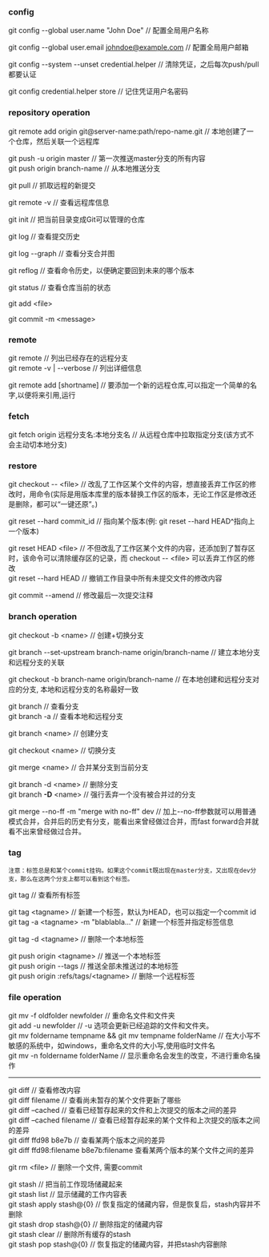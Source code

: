 ### config
git config --global user.name "John Doe" // 配置全局用户名称

git config --global user.email johndoe@example.com // 配置全局用户邮箱

git config --system --unset credential.helper // 清除凭证，之后每次push/pull都要认证

git config credential.helper store // 记住凭证用户名密码

### repository operation

git remote add origin git@server-name:path/repo-name.git // 本地创建了一个仓库，然后关联一个远程库<br/>

git push -u origin master // 第一次推送master分支的所有内容<br/>
git push origin branch-name // 从本地推送分支

git pull // 抓取远程的新提交

git remote -v // 查看远程库信息

git init // 把当前目录变成Git可以管理的仓库

git log // 查看提交历史

git log --graph // 查看分支合并图

git reflog // 查看命令历史，以便确定要回到未来的哪个版本

git status // 查看仓库当前的状态

git add \<file\>

git commit -m \<message\>

### remote

git remote // 列出已经存在的远程分支<br/>
git remote -v | --verbose // 列出详细信息

git remote add [shortname] // 要添加一个新的远程仓库,可以指定一个简单的名字,以便将来引用,运行

### fetch

git fetch origin 远程分支名:本地分支名 // 从远程仓库中拉取指定分支(该方式不会主动切本地分支)

### restore

git checkout -- \<file\> // 改乱了工作区某个文件的内容，想直接丢弃工作区的修改时，用命令(实际是用版本库里的版本替换工作区的版本，无论工作区是修改还是删除，都可以“一键还原”。)

git reset --hard commit_id // 指向某个版本(例: git reset --hard HEAD^指向上一个版本)

git reset HEAD \<file\> // 不但改乱了工作区某个文件的内容，还添加到了暂存区时，该命令可以清除缓存区的记录，而 checkout -- \<file\> 可以丢弃工作区的修改<br/>
git reset --hard HEAD // 撤销工作目录中所有未提交文件的修改内容

git commit --amend // 修改最后一次提交注释

### branch operation

git checkout -b \<name\> // 创建+切换分支

git branch --set-upstream branch-name origin/branch-name // 建立本地分支和远程分支的关联

git checkout -b branch-name origin/branch-name // 在本地创建和远程分支对应的分支, 本地和远程分支的名称最好一致

git branch // 查看分支<br/>
git branch -a // 查看本地和远程分支

git branch \<name\> // 创建分支

git checkout \<name\> // 切换分支

git merge \<name\> // 合并某分支到当前分支

git branch -d \<name\> // 删除分支<br/>
git branch **-D** \<name\> // 强行丢弃一个没有被合并过的分支

git merge --no-ff -m "merge with no-ff" dev // 加上--no-ff参数就可以用普通模式合并，合并后的历史有分支，能看出来曾经做过合并，而fast forward合并就看不出来曾经做过合并。

### tag
```
注意：标签总是和某个commit挂钩。如果这个commit既出现在master分支，又出现在dev分支，那么在这两个分支上都可以看到这个标签。
```

git tag // 查看所有标签

git tag \<tagname\> // 新建一个标签，默认为HEAD，也可以指定一个commit id<br/>
git tag -a \<tagname\> -m "blablabla..." // 新建一个标签并指定标签信息

git tag -d \<tagname\> // 删除一个本地标签

git push origin \<tagname\> // 推送一个本地标签<br/>
git push origin --tags // 推送全部未推送过的本地标签<br/>
git push origin :refs/tags/\<tagname\> // 删除一个远程标签

### file operation
git mv -f oldfolder newfolder // 重命名文件和文件夹<br/>
git add -u newfolder // -u 选项会更新已经追踪的文件和文件夹。<br/>
git mv foldername tempname && git mv tempname folderName // 在大小写不敏感的系统中，如windows，重命名文件的大小写,使用临时文件名<br/>
git mv -n foldername folderName // 显示重命名会发生的改变，不进行重命名操作

---

git diff // 查看修改内容<br/>
git diff filename // 查看尚未暂存的某个文件更新了哪些<br/>
git diff –cached // 查看已经暂存起来的文件和上次提交的版本之间的差异<br/>
git diff –cached filename // 查看已经暂存起来的某个文件和上次提交的版本之间的差异<br/>
git diff ffd98 b8e7b // 查看某两个版本之间的差异<br/>
git diff ffd98:filename b8e7b:filename 查看某两个版本的某个文件之间的差异<br/>

git rm \<file\> // 删除一个文件, 需要commit

git stash // 把当前工作现场储藏起来<br/>
git stash list // 显示储藏的工作内容表<br/>
git stash apply stash@{0} // 恢复指定的储藏内容，但是恢复后，stash内容并不删除<br/>
git stash drop stash@{0} // 删除指定的储藏内容<br/>
git stash clear // 删除所有缓存的stash<br/>
git stash pop stash@{0} // 恢复指定的储藏内容，并把stash内容删除

